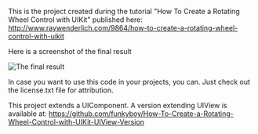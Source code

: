 This is the project created during the tutorial "How To Create a Rotating Wheel Control with UIKit" published here: http://www.raywenderlich.com/9864/how-to-create-a-rotating-wheel-control-with-uikit

Here is a screenshot of the final result

![The final result](https://github.com/funkyboy/How-To-Create-a-Rotating-Wheel-Control-with-UIKit/blob/master/final.png?raw=true "The final result")

In case you want to use this code in your projects, you can.
Just check out the license.txt file for attribution.

This project extends a UIComponent.
A version extending UIView is available at:
https://github.com/funkyboy/How-To-Create-a-Rotating-Wheel-Control-with-UIKit-UIView-Version